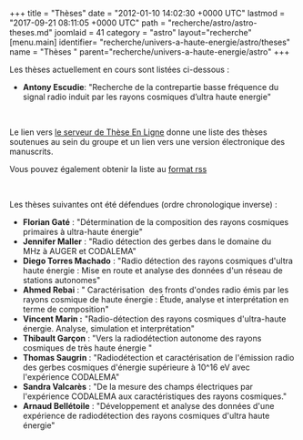 +++
title = "Thèses"
date = "2012-01-10 14:02:30 +0000 UTC"
lastmod = "2017-09-21 08:11:05 +0000 UTC"
path = "recherche/astro/astro-theses.md"
joomlaid = 41
category = "astro"
layout="recherche"
[menu.main]
  identifier= "recherche/univers-a-haute-energie/astro/theses"
  name = "Thèses "
  parent="recherche/univers-a-haute-energie/astro"
+++
<p>Les thèses actuellement en cours sont listées ci-dessous :</p>
<ul>
<li><strong>Antony Escudie</strong>: "Recherche de la contrepartie basse fréquence du signal radio induit par les rayons cosmiques d’ultra haute energie"</li>
</ul>
<p> </p>
<p>Le lien vers <a href="https://tel.archives-ouvertes.fr/search/index/?qa[text][]=auger+or+codalema+or+selfas&amp;qa[structure_t][]=subatech&amp;qa[docType_s][]=THESE&amp;qa[text][]=&amp;submit_advanced=Search&amp;sort=producedDate_tdate+asc&amp;rows=30" target="_blank">le serveur de Thèse En Ligne</a> donne une liste des thèses soutenues au sein du groupe et un lien vers une version électronique des manuscrits.</p>
<p>Vous pouvez également obtenir la liste au <a href="https://api.archives-ouvertes.fr/search/?q=%!t(MISSING)ext:%!c(MISSING)odalema%!O(MISSING)R%!a(MISSING)uger%!O(MISSING)R%!s(MISSING)elfas%20AND%!s(MISSING)tructure_t:subatech%!A(MISSING)ND%!d(MISSING)ocType_s:THESE%!&(MISSING)amp;wt=rss">format rss</a></p>
<p> </p>
<p>Les thèses suivantes ont été défendues (ordre chronologique inverse) :</p>
<ul>
<li><strong>Florian Gaté</strong> : "Détermination de la composition des rayons cosmiques primaires à ultra-haute énergie"</li>
<li><strong>Jennifer Maller</strong> : "Radio détection des gerbes dans le domaine du MHz à AUGER et CODALEMA"</li>
<li><strong>Diego Torres Machado</strong> : "Radio détection des rayons cosmiques d'ultra haute énergie : Mise en route et analyse des données d'un réseau de stations autonomes"</li>
<li><strong>Ahmed Rebai</strong> : " Caractérisation  des fronts d'ondes radio émis par les rayons cosmique de haute énergie : Étude, analyse et interprétation en terme de composition"</li>
<li><strong>Vincent Marin :</strong> "Radio-détection des rayons cosmiques d'ultra-haute énergie. Analyse, simulation et interprétation"</li>
<li><strong>Thibault Garçon</strong> : "Vers la radiodétection autonome des rayons cosmiques de très haute énergie "</li>
<li><strong>Thomas Saugrin</strong> : "Radiodétection et caractérisation de l'émission radio des gerbes cosmiques d'énergie supérieure à 10^16 eV avec l'expérience CODALEMA"</li>
<li><strong>Sandra Valcarès</strong> : "De la mesure des champs électriques par l'expérience CODALEMA aux caractéristiques des rayons cosmiques."</li>
<li><strong>Arnaud Bellétoile</strong> : "Développement et analyse des données d'une expérience de radiodétection des rayons cosmiques d'ultra haute énergie"</li>
</ul>